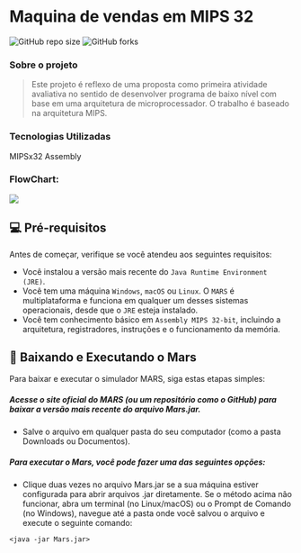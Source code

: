 # Maquina de vendas em MIPS 32

![GitHub repo size](https://img.shields.io/github/repo-size/Zev07/Assembly_MIPS32_Seller_Machine?style=for-the-badge)
![GitHub forks](https://img.shields.io/github/forks/Zev07/Assembly_MIPS32_Seller_Machine?style=for-the-badge)


### Sobre o projeto
> Este projeto é reflexo de uma proposta como primeira atividade avaliativa no sentido de desenvolver
programa de baixo nível com base em uma arquitetura de microprocessador. O trabalho é baseado
na arquitetura MIPS.


### Tecnologias Utilizadas
MIPSx32 Assembly

### FlowChart:
[![](https://mermaid.ink/img/pako:eNptU8tymzAU_RWNVnTGccPLxizaqcFOSPyaccaLhiwUUGJNQaICPGk8_phOF5ks-hX8WK-FcWFaVkj3nKNzrnT3OBIxxS5-liTbojs_5Ai-L_cBr35HTLhoXv38XjJOUEzRhvKY5A_o4uITGmsBz6lkEnnVe1wmJP84FxTKH2qJsUJ52pomFIQ4kWglRVwW4gTwFMDfe4LHTCESt4Egn-WZAAs7mnw-hLxm-MBAa5Yq4kTbwOlPLALhDUmEPMlOVHXalVUAtC4Bzigv6F_NaVvzSptC0oS9gqYn0kySk-iVKl9rHkkiiCrRnRRRE-RaFQNtxh6p_CdmoKo32uSFPbIu8UaVbu8nPKJSKlXCc1K9Vb_EQw1pmVzAriLMtDoO9P8c6KQ4U4B5N_wxSUJTgDWtOsY_wuft8OPW3vmshebTnUh2tNvkRe287dHv8JZac5MBODnf5Ym-VJhV12broSzLQoqmj43Z1X_MrrpmcQ_eMYuxW8iS9nBKZUqOS7w_wkNcbKENIXbhNybyW4hDfgBORvhXIdKGJkX5vMXuE0lyWJVZTArqMwITkp53JUwClZ4oeYFdx3SUCHb3-AW7umP09YFlDS_tkWENh9awh39gd2D0R7Y5sPSRfWnrA_vQw6_qVL0_Mm3HsI2RZeqGbjpmD9OYFULO69lUI3r4A_77IUM?type=png)](https://mermaid.live/edit#pako:eNptU8tymzAU_RWNVnTGccPLxizaqcFOSPyaccaLhiwUUGJNQaICPGk8_phOF5ks-hX8WK-FcWFaVkj3nKNzrnT3OBIxxS5-liTbojs_5Ai-L_cBr35HTLhoXv38XjJOUEzRhvKY5A_o4uITGmsBz6lkEnnVe1wmJP84FxTKH2qJsUJ52pomFIQ4kWglRVwW4gTwFMDfe4LHTCESt4Egn-WZAAs7mnw-hLxm-MBAa5Yq4kTbwOlPLALhDUmEPMlOVHXalVUAtC4Bzigv6F_NaVvzSptC0oS9gqYn0kySk-iVKl9rHkkiiCrRnRRRE-RaFQNtxh6p_CdmoKo32uSFPbIu8UaVbu8nPKJSKlXCc1K9Vb_EQw1pmVzAriLMtDoO9P8c6KQ4U4B5N_wxSUJTgDWtOsY_wuft8OPW3vmshebTnUh2tNvkRe287dHv8JZac5MBODnf5Ym-VJhV12broSzLQoqmj43Z1X_MrrpmcQ_eMYuxW8iS9nBKZUqOS7w_wkNcbKENIXbhNybyW4hDfgBORvhXIdKGJkX5vMXuE0lyWJVZTArqMwITkp53JUwClZ4oeYFdx3SUCHb3-AW7umP09YFlDS_tkWENh9awh39gd2D0R7Y5sPSRfWnrA_vQw6_qVL0_Mm3HsI2RZeqGbjpmD9OYFULO69lUI3r4A_77IUM)


## 💻 Pré-requisitos

Antes de começar, verifique se você atendeu aos seguintes requisitos:

- Você instalou a versão mais recente do `Java Runtime Environment (JRE)`.
- Você tem uma máquina `Windows`, `macOS` ou `Linux`. O `MARS` é multiplataforma e funciona em qualquer um desses sistemas operacionais, desde que o `JRE` esteja instalado.
- Você tem conhecimento básico em `Assembly MIPS 32-bit`, incluindo a arquitetura, registradores, instruções e o funcionamento da memória.

## 🚀 Baixando e Executando o Mars

Para baixar e executar o simulador MARS, siga estas etapas simples:

<h5>Acesse o site oficial do MARS (ou um repositório como o GitHub) para baixar a versão mais recente do arquivo Mars.jar.</h5>

- Salve o arquivo em qualquer pasta do seu computador (como a pasta Downloads ou Documentos).

<h5> Para executar o Mars, você pode fazer uma das seguintes opções:</h5>

- Clique duas vezes no arquivo Mars.jar se a sua máquina estiver configurada para abrir arquivos .jar diretamente.
 Se o método acima não funcionar, abra um terminal (no Linux/macOS) ou o Prompt de Comando (no Windows), navegue até a pasta onde você salvou o arquivo e execute o seguinte comando:
```
<java -jar Mars.jar>
```
